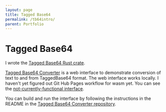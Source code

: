 ```yaml
---
layout: page
title: Tagged Base64
permalink: /tb64intro/
parent: Portfolio
---
```

# Tagged Base64

I wrote the [Tagged Base64 Rust
crate](https://github.com/EspressoSystems/tagged-base64).

[Tagged Base64
Converter](https://pictographer.github.io/tb64-converter) is a web
interface to demonstrate conversion of text to and from TaggedBase64
format. The web interface works locally. I haven't yet figured out Git Hub Pages
workflow for wasm yet. You can see the [not-currently-functional
interface](https://pictographer.github.io/tb64-converter/www).

You can build and run the interface by following the instructions in the README in the [Tagged Base64 Converter repository](https://github.com/pictographer/tb64-converter/).
